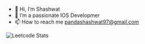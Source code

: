 - 👋 Hi, I’m Shashwat
- 👀 I’m a passionate IOS Developmer
- 📫 How to reach me pandashashwat97@gmail.com

![Leetcode Stats](https://leetcard.jacoblin.cool/pandashashwat97?theme=dark)
<!---
pandashashwat97/pandashashwat97 is a ✨ special ✨ repository because its `README.md` (this file) appears on your GitHub profile.
You can click the Preview link to take a look at your changes.
--->
